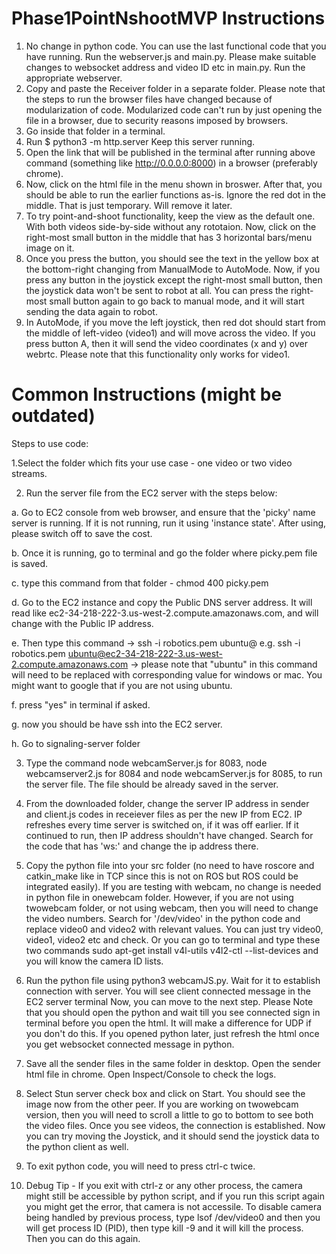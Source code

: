 # Phase1PointNshootMVP Instructions

1. No change in python code. You can use the last functional code that you have running. Run the webserver.js and main.py. Please make suitable changes to websocket address and video ID etc in main.py. Run the appropriate webserver. 
2. Copy and paste the Receiver folder in a separate folder. Please note that the steps to run the browser files have changed because of modularization of code. Modularized code can't run by just opening the file in a browser, due to security reasons imposed by browsers.
3. Go inside that folder in a terminal.
4. Run $ python3 -m http.server
   Keep this server running.
6. Open the link that will be published in the terminal after running above command (something like http://0.0.0.0:8000) in a browser (preferably chrome). 
7. Now, click on the html file in the menu shown in broswer. After that, you should be able to run the earlier functions as-is. Ignore the red dot in the middle. That is just temporary. Will remove it later.
8. To try point-and-shoot functionality, keep the view as the default one. With both videos side-by-side without any rototaion. Now, click on the right-most small button in the middle that has 3 horizontal bars/menu image on it.
9. Once you press the button, you should see the text in the yellow box at the bottom-right changing from ManualMode to AutoMode. Now, if you press any button in the joystick except the right-most small button, then the joystick data won't be sent to robot at all. You can press the right-most small button again to go back to manual mode, and it will start sending the data again to robot.
10. In AutoMode, if you move the left joystick, then red dot should start from the middle of left-video (video1) and will move across the video. If you press button A, then it will send the video coordinates (x and y) over webrtc. Please note that this functionality only works for video1.



# Common Instructions (might be outdated)

Steps to use code:

1.Select the folder which fits your use case - one video or two video streams.

2. Run the server file from the EC2 server with the steps below:

a. Go to EC2 console from web browser, and ensure that the 'picky' name server is running. If it is not running, run it using 'instance state'. After using, please switch off to save the cost.

b. Once it is running, go to terminal and go the folder where picky.pem file is saved.

c. type this command from that folder - chmod 400 picky.pem

d. Go to the EC2 instance and copy the Public DNS server address. It will read like ec2-34-218-222-3.us-west-2.compute.amazonaws.com, and will change with the Public IP address.

e. Then type this command -> ssh -i robotics.pem ubuntu@<replace with public ip address> e.g. ssh -i robotics.pem ubuntu@ec2-34-218-222-3.us-west-2.compute.amazonaws.com -> please note that "ubuntu" in this command will need to be replaced with corresponding value for windows or mac. You might want to google that if you are not using ubuntu.

f. press "yes" in terminal if asked.

g. now you should be have ssh into the EC2 server.

h. Go to signaling-server folder


3. Type the command node webcamServer.js for 8083, node webcamserver2.js for 8084 and node webcamServer.js for 8085, to run the server file. The file should be already saved in the server. 

4. From the downloaded folder, change the server IP address in sender and client.js codes in receiever files as per the new IP from EC2. IP refreshes every time server is switched on, if it was off earlier. If it continued to run, then IP address shouldn't have changed. Search for the code that has 'ws:' and change the ip address there.

5. Copy the python file into your src folder (no need to have roscore and catkin_make like in TCP since this is not on ROS but ROS could be integrated easily). If you are testing with webcam, no change is needed in python file in onewebcam folder. However, if you are not using twowebcam folder, or not using webcam, then you will need to change the video numbers. Search for '/dev/video' in the python code and replace video0 and video2 with relevant values. You can just try video0, video1, video2 etc and check. Or you can go to terminal and type these two commands
sudo apt-get install v4l-utils
v4l2-ctl --list-devices
and you will know the camera ID lists.

6. Run the python file using python3 webcamJS.py. Wait for it to establish connection with server. You will see client connected message in the EC2 server terminal
Now, you can move to the next step. Please Note that you should open the python and wait till you see connected sign in terminal before you open the html. It will make a difference for UDP if you don't do this. If you opened python later, just refresh the html once you get websocket connected message in python.

7. Save all the sender files in the same folder in desktop. Open the sender html file in chrome. Open Inspect/Console to check the logs. 

8. Select Stun server check box and click on Start. You should see the image now from the other peer. If you are working on twowebcam version, then you will need to scroll a little to go to bottom to see both the video files. Once you see videos, the connection is established. Now you can try moving the Joystick, and it should send the joystick data to the python client as well.

9. To exit python code, you will need to press ctrl-c twice.
  
10. Debug Tip - If you exit with ctrl-z or any other process, the camera might still be accessible by python script, and if you run this script again you might get the error, that camera is not accessile. To disable camera being handled by previous process, type lsof /dev/video0 and then you will get process ID (PID), then type kill -9 <PID> and it will kill the process. Then you can do this again.
